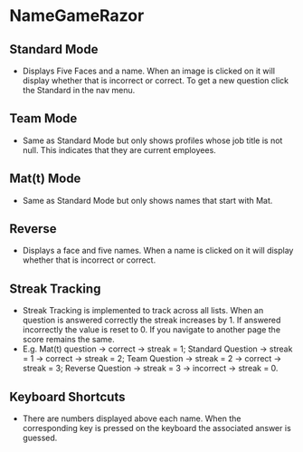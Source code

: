 # NameGameRazor

## Standard Mode
 * Displays Five Faces and a name. When an image is clicked on it will display whether that is incorrect or correct. To get a new question    click the Standard in the nav menu.

## Team Mode
 * Same as Standard Mode but only shows profiles whose job title is not null. This indicates that they are current employees.

## Mat(t) Mode
 * Same as Standard Mode but only shows names that start with Mat.
 
## Reverse
 * Displays a face and five names. When a name is clicked on it will display whether that is incorrect or correct.
 
## Streak Tracking
 * Streak Tracking is implemented to track across all lists. When an question is answered correctly the streak increases by 1. If answered incorrectly the value is reset to 0. If you navigate to another page the score remains the same. 
 * E.g. Mat(t) question -> correct -> streak = 1; Standard Question -> streak = 1 -> correct -> streak = 2; Team Question -> streak = 2 -> correct -> streak = 3; Reverse Question -> streak = 3 -> incorrect -> streak = 0. 
 
## Keyboard Shortcuts
 * There are numbers displayed above each name. When the corresponding key is pressed on the keyboard the associated answer is guessed.
